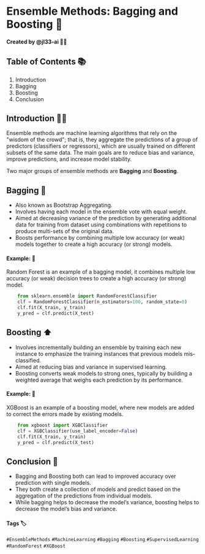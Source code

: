# Ensemble Methods: Bagging and Boosting 👾
#### Created by @jl33-ai 👦🏻

## Table of Contents 📚
1. Introduction
2. Bagging
3. Boosting
4. Conclusion


## Introduction 🙋‍♂️
Ensemble methods are machine learning algorithms that rely on the "wisdom of the crowd"; that is, they aggregate the predictions of a group of predictors (classifiers or regressors), which are usually trained on different subsets of the same data. The main goals are to reduce bias and variance, improve predictions, and increase model stability.

Two major groups of ensemble methods are **Bagging** and **Boosting**.


## Bagging 💼
- Also known as Bootstrap Aggregating.
- Involves having each model in the ensemble vote with equal weight.
- Aimed at decreasing variance of the prediction by generating additional data for training from dataset using combinations with repetitions to produce multi-sets of the original data.
- Boosts performance by combining multiple low accuracy (or weak) models together to create a high accuracy (or strong) models.

#### Example: 📝
Random Forest is an example of a bagging model, it combines multiple low accuracy (or weak) decision trees to create a high accuracy (or strong) model.

```python
    from sklearn.ensemble import RandomForestClassifier
    clf = RandomForestClassifier(n_estimators=100, random_state=0)
    clf.fit(X_train, y_train)
    y_pred = clf.predict(X_test)
```


## Boosting ⬆️
- Involves incrementally building an ensemble by training each new instance to emphasize the training instances that previous models mis-classified.
- Aimed at reducing bias and variance in supervised learning.
- Boosting converts weak models to strong ones, typically by building a weighted average that weighs each prediction by its performance.

#### Example: 📝
XGBoost is an example of a boosting model, where new models are added to correct the errors made by existing models.

```python
    from xgboost import XGBClassifier
    clf = XGBClassifier(use_label_encoder=False)
    clf.fit(X_train, y_train)
    y_pred = clf.predict(X_test)
```


## Conclusion 🏁
- Bagging and Boosting both can lead to improved accuracy over prediction with single models.
- They both create a collection of models and predict based on the aggregation of the predictions from individual models.
- While bagging helps to decrease the model’s variance, boosting helps to decrease the model’s bias and variance.

#### Tags 🏷️
`#EnsembleMethods` `#MachineLearning` `#Bagging` `#Boosting` `#SupervisedLearning` `#RandomForest` `#XGBoost`